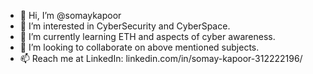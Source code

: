 - 👋 Hi, I’m @somaykapoor
- 👀 I’m interested in CyberSecurity and CyberSpace.
- 🌱 I’m currently learning ETH and aspects of cyber awareness.
- 💞️ I’m looking to collaborate on above mentioned subjects.
- 📫 Reach me at LinkedIn: linkedin.com/in/somay-kapoor-312222196/

<!---
somaykapoor/somaykapoor is a ✨ special ✨ repository because its `README.md` (this file) appears on your GitHub profile.
You can click the Preview link to take a look at your changes.
--->
